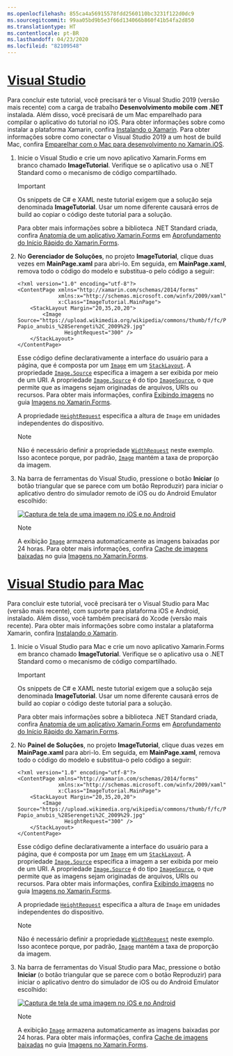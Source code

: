 ```yaml
---
ms.openlocfilehash: 855ca4a56915578fdd2560110bc3231f122d0dc9
ms.sourcegitcommit: 99aa05bd9b5e3f66d134066b860f41b54fa2d850
ms.translationtype: HT
ms.contentlocale: pt-BR
ms.lasthandoff: 04/23/2020
ms.locfileid: "82109548"
---
```

# <a name="visual-studio"></a>[Visual Studio](#tab/vswin)

Para concluir este tutorial, você precisará ter o Visual Studio 2019 (versão mais recente) com a carga de trabalho **Desenvolvimento mobile com .NET** instalada. Além disso, você precisará de um Mac emparelhado para compilar o aplicativo do tutorial no iOS. Para obter informações sobre como instalar a plataforma Xamarin, confira [Instalando o Xamarin](~/get-started/installation/index.md). Para obter informações sobre como conectar o Visual Studio 2019 a um host de build Mac, confira [Emparelhar com o Mac para desenvolvimento no Xamarin.iOS](~/ios/get-started/installation/windows/connecting-to-mac/index.md).

1. Inicie o Visual Studio e crie um novo aplicativo Xamarin.Forms em branco chamado **ImageTutorial**. Verifique se o aplicativo usa o .NET Standard como o mecanismo de código compartilhado.

    > [!IMPORTANT]
    > Os snippets de C# e XAML neste tutorial exigem que a solução seja denominada **ImageTutorial**. Usar um nome diferente causará erros de build ao copiar o código deste tutorial para a solução.

    Para obter mais informações sobre a biblioteca .NET Standard criada, confira [Anatomia de um aplicativo Xamarin.Forms](~/get-started/first-app/index.md) em [Aprofundamento do Início Rápido do Xamarin.Forms](~/get-started/first-app/index.md).

1. No **Gerenciador de Soluções**, no projeto **ImageTutorial**, clique duas vezes em **MainPage.xaml** para abri-lo. Em seguida, em **MainPage.xaml**, remova todo o código do modelo e substitua-o pelo código a seguir:

    ```xaml
    <?xml version="1.0" encoding="utf-8"?>
    <ContentPage xmlns="http://xamarin.com/schemas/2014/forms"
                 xmlns:x="http://schemas.microsoft.com/winfx/2009/xaml"
                 x:Class="ImageTutorial.MainPage">
        <StackLayout Margin="20,35,20,20">
            <Image Source="https://upload.wikimedia.org/wikipedia/commons/thumb/f/fc/Papio_anubis_%28Serengeti%2C_2009%29.jpg/200px-Papio_anubis_%28Serengeti%2C_2009%29.jpg"
                   HeightRequest="300" />
        </StackLayout>
    </ContentPage>
    ```

    Esse código define declarativamente a interface do usuário para a página, que é composta por um [`Image`](xref:Xamarin.Forms.Image) em um [`StackLayout`](xref:Xamarin.Forms.StackLayout). A propriedade [`Image.Source`](xref:Xamarin.Forms.Image.Source) especifica a imagem a ser exibida por meio de um URI. A propriedade [`Image.Source`](xref:Xamarin.Forms.Image.Source) é do tipo [`ImageSource`](xref:Xamarin.Forms.ImageSource), o que permite que as imagens sejam originadas de arquivos, URIs ou recursos. Para obter mais informações, confira [Exibindo imagens](~/xamarin-forms/user-interface/images.md#display-images) no guia [Imagens no Xamarin.Forms](~/xamarin-forms/user-interface/images.md).

    A propriedade [`HeightRequest`](xref:Xamarin.Forms.VisualElement) especifica a altura de `Image` em unidades independentes do dispositivo.

    > [!NOTE]
    > Não é necessário definir a propriedade [`WidthRequest`](xref:Xamarin.Forms.VisualElement.WidthRequest) neste exemplo. Isso acontece porque, por padrão, [`Image`](xref:Xamarin.Forms.Image) mantém a taxa de proporção da imagem.

1. Na barra de ferramentas do Visual Studio, pressione o botão **Iniciar** (o botão triangular que se parece com um botão Reproduzir) para iniciar o aplicativo dentro do simulador remoto de iOS ou do Android Emulator escolhido:

    [![Captura de tela de uma imagem no iOS e no Android](../images/create-image.png "Exibição de imagem exibindo uma imagem")](../images/create-image-large.png#lightbox "Exibição de imagem exibindo uma imagem")

    > [!NOTE]
    > A exibição [`Image`](xref:Xamarin.Forms.Image) armazena automaticamente as imagens baixadas por 24 horas. Para obter mais informações, confira [Cache de imagens baixadas](~/xamarin-forms/user-interface/images.md#downloaded-image-caching) no guia [Imagens no Xamarin.Forms](~/xamarin-forms/user-interface/images.md).

# <a name="visual-studio-for-mac"></a>[Visual Studio para Mac](#tab/vsmac)

Para concluir este tutorial, você precisará ter o Visual Studio para Mac (versão mais recente), com suporte para plataforma iOS e Android, instalado. Além disso, você também precisará do Xcode (versão mais recente). Para obter mais informações sobre como instalar a plataforma Xamarin, confira [Instalando o Xamarin](~/get-started/installation/index.md).

1. Inicie o Visual Studio para Mac e crie um novo aplicativo Xamarin.Forms em branco chamado **ImageTutorial**. Verifique se o aplicativo usa o .NET Standard como o mecanismo de código compartilhado.

    > [!IMPORTANT]
    > Os snippets de C# e XAML neste tutorial exigem que a solução seja denominada **ImageTutorial**. Usar um nome diferente causará erros de build ao copiar o código deste tutorial para a solução.

    Para obter mais informações sobre a biblioteca .NET Standard criada, confira [Anatomia de um aplicativo Xamarin.Forms](~/get-started/first-app/index.md) em [Aprofundamento do Início Rápido do Xamarin.Forms](~/get-started/first-app/index.md).

1. No **Painel de Soluções**, no projeto **ImageTutorial**, clique duas vezes em **MainPage.xaml** para abri-lo. Em seguida, em **MainPage.xaml**, remova todo o código do modelo e substitua-o pelo código a seguir:

    ```xaml
    <?xml version="1.0" encoding="utf-8"?>
    <ContentPage xmlns="http://xamarin.com/schemas/2014/forms"
                 xmlns:x="http://schemas.microsoft.com/winfx/2009/xaml"
                 x:Class="ImageTutorial.MainPage">
        <StackLayout Margin="20,35,20,20">
            <Image Source="https://upload.wikimedia.org/wikipedia/commons/thumb/f/fc/Papio_anubis_%28Serengeti%2C_2009%29.jpg/200px-Papio_anubis_%28Serengeti%2C_2009%29.jpg"
                   HeightRequest="300" />
        </StackLayout>
    </ContentPage>
    ```

    Esse código define declarativamente a interface do usuário para a página, que é composta por um [`Image`](xref:Xamarin.Forms.Image) em um [`StackLayout`](xref:Xamarin.Forms.StackLayout). A propriedade [`Image.Source`](xref:Xamarin.Forms.Image.Source) especifica a imagem a ser exibida por meio de um URI. A propriedade [`Image.Source`](xref:Xamarin.Forms.Image.Source) é do tipo [`ImageSource`](xref:Xamarin.Forms.ImageSource), o que permite que as imagens sejam originadas de arquivos, URIs ou recursos. Para obter mais informações, confira [Exibindo imagens](~/xamarin-forms/user-interface/images.md#display-images) no guia [Imagens no Xamarin.Forms](~/xamarin-forms/user-interface/images.md).

    A propriedade [`HeightRequest`](xref:Xamarin.Forms.VisualElement) especifica a altura de `Image` em unidades independentes do dispositivo.

    > [!NOTE]
    > Não é necessário definir a propriedade [`WidthRequest`](xref:Xamarin.Forms.VisualElement.WidthRequest) neste exemplo. Isso acontece porque, por padrão, [`Image`](xref:Xamarin.Forms.Image) mantém a taxa de proporção da imagem.

1. Na barra de ferramentas do Visual Studio para Mac, pressione o botão **Iniciar** (o botão triangular que se parece com o botão Reproduzir) para iniciar o aplicativo dentro do simulador de iOS ou do Android Emulator escolhido:

    [![Captura de tela de uma imagem no iOS e no Android](../images/create-image.png "Exibição de imagem exibindo uma imagem")](../images/create-image-large.png#lightbox "Exibição de imagem exibindo uma imagem")

    > [!NOTE]
    > A exibição [`Image`](xref:Xamarin.Forms.Image) armazena automaticamente as imagens baixadas por 24 horas. Para obter mais informações, confira [Cache de imagens baixadas](~/xamarin-forms/user-interface/images.md#downloaded-image-caching) no guia [Imagens no Xamarin.Forms](~/xamarin-forms/user-interface/images.md).
